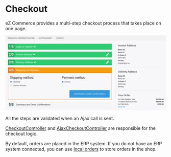 # Checkout

eZ Commerce provides a multi-step checkout process that takes place on one page.

![](../img/checkout_1.png)

All the steps are validated when an Ajax call is sent.

[CheckoutController](checkout_api/checkout_controllers.md#checkoutcontroller) and [AjaxCheckoutController](checkout_api/checkout_controllers.md#ajaxcheckoutcontroller)
are responsible for the checkout logic.

By default, orders are placed in the ERP system. If you do not have an ERP system connected,
you can use [local orders](local_orders.md) to store orders in the shop.
